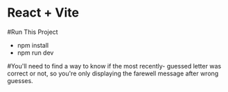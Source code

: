 # React + Vite
#Run This Project

- npm install
- npm run dev

#You'll need to find a way to know if the most recently- guessed letter was correct or not, so you're only displaying the farewell message after wrong guesses.
